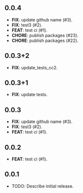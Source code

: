 ## 0.0.4

 - **FIX**: update github name (#3).
 - **FIX**: test3 (#2).
 - **FEAT**: test ci (#1).
 - **CHORE**: publish packages (#23).
 - **CHORE**: publish packages (#22).

## 0.0.3+2

 - **FIX**: update_tests_cc2.

## 0.0.3+1

 - **FIX**: update tests.

## 0.0.3

 - **FIX**: update github name (#3).
 - **FIX**: test3 (#2).
 - **FEAT**: test ci (#1).

## 0.0.2

 - **FEAT**: test ci (#1).

## 0.0.1

* TODO: Describe initial release.
